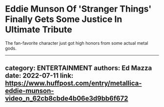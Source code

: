 # Eddie Munson Of 'Stranger Things' Finally Gets Some Justice In Ultimate Tribute

The fan-favorite character just got high honors from some actual metal gods.

---
category: ENTERTAINMENT
authors: Ed Mazza
date: 2022-07-11
link: https://www.huffpost.com/entry/metallica-eddie-munson-video_n_62cb8cbde4b06e3d9bb6f672
---
